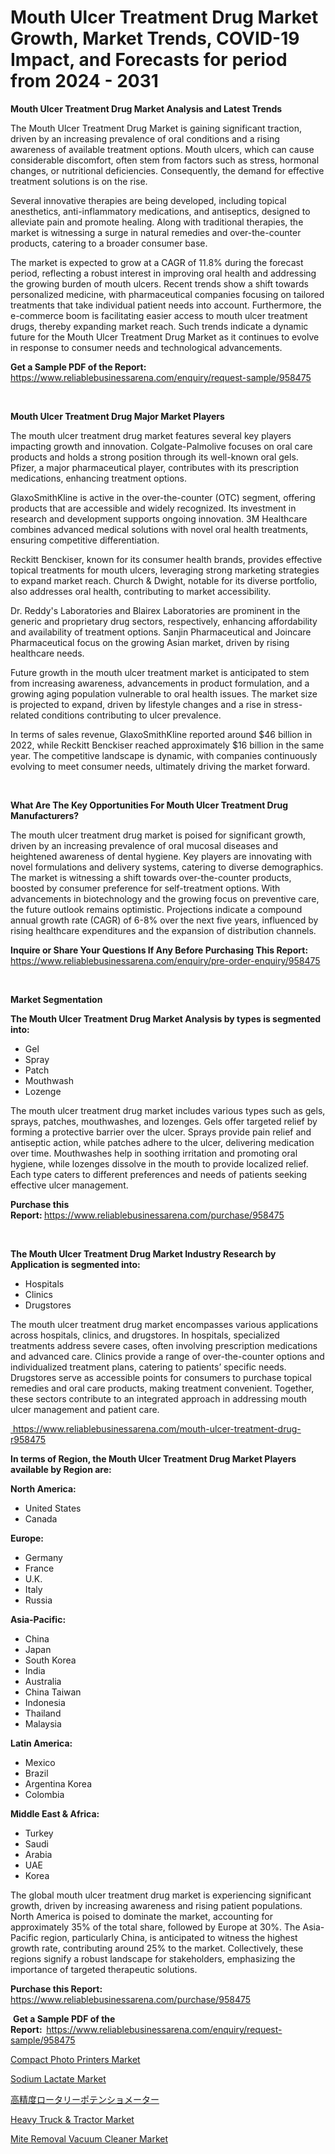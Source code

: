 <p><h1>Mouth Ulcer Treatment Drug Market Growth, Market Trends, COVID-19 Impact, and Forecasts for period from 2024 - 2031</h1></p><p><strong>Mouth Ulcer Treatment Drug Market Analysis and Latest Trends</strong></p>
<p><p>The Mouth Ulcer Treatment Drug Market is gaining significant traction, driven by an increasing prevalence of oral conditions and a rising awareness of available treatment options. Mouth ulcers, which can cause considerable discomfort, often stem from factors such as stress, hormonal changes, or nutritional deficiencies. Consequently, the demand for effective treatment solutions is on the rise.</p><p>Several innovative therapies are being developed, including topical anesthetics, anti-inflammatory medications, and antiseptics, designed to alleviate pain and promote healing. Along with traditional therapies, the market is witnessing a surge in natural remedies and over-the-counter products, catering to a broader consumer base.</p><p>The market is expected to grow at a CAGR of 11.8% during the forecast period, reflecting a robust interest in improving oral health and addressing the growing burden of mouth ulcers. Recent trends show a shift towards personalized medicine, with pharmaceutical companies focusing on tailored treatments that take individual patient needs into account. Furthermore, the e-commerce boom is facilitating easier access to mouth ulcer treatment drugs, thereby expanding market reach. Such trends indicate a dynamic future for the Mouth Ulcer Treatment Drug Market as it continues to evolve in response to consumer needs and technological advancements.</p></p>
<p><strong>Get a Sample PDF of the Report:&nbsp;</strong> <a href="https://www.reliablebusinessarena.com/enquiry/request-sample/958475">https://www.reliablebusinessarena.com/enquiry/request-sample/958475</a></p>
<p>&nbsp;</p>
<p><strong>Mouth Ulcer Treatment Drug Major Market Players</strong></p>
<p><p>The mouth ulcer treatment drug market features several key players impacting growth and innovation. Colgate-Palmolive focuses on oral care products and holds a strong position through its well-known oral gels. Pfizer, a major pharmaceutical player, contributes with its prescription medications, enhancing treatment options.</p><p>GlaxoSmithKline is active in the over-the-counter (OTC) segment, offering products that are accessible and widely recognized. Its investment in research and development supports ongoing innovation. 3M Healthcare combines advanced medical solutions with novel oral health treatments, ensuring competitive differentiation.</p><p>Reckitt Benckiser, known for its consumer health brands, provides effective topical treatments for mouth ulcers, leveraging strong marketing strategies to expand market reach. Church & Dwight, notable for its diverse portfolio, also addresses oral health, contributing to market accessibility.</p><p>Dr. Reddy's Laboratories and Blairex Laboratories are prominent in the generic and proprietary drug sectors, respectively, enhancing affordability and availability of treatment options. Sanjin Pharmaceutical and Joincare Pharmaceutical focus on the growing Asian market, driven by rising healthcare needs.</p><p>Future growth in the mouth ulcer treatment market is anticipated to stem from increasing awareness, advancements in product formulation, and a growing aging population vulnerable to oral health issues. The market size is projected to expand, driven by lifestyle changes and a rise in stress-related conditions contributing to ulcer prevalence. </p><p>In terms of sales revenue, GlaxoSmithKline reported around $46 billion in 2022, while Reckitt Benckiser reached approximately $16 billion in the same year. The competitive landscape is dynamic, with companies continuously evolving to meet consumer needs, ultimately driving the market forward.</p></p>
<p>&nbsp;</p>
<p><strong>What Are The Key Opportunities For Mouth Ulcer Treatment Drug Manufacturers?</strong></p>
<p><p>The mouth ulcer treatment drug market is poised for significant growth, driven by an increasing prevalence of oral mucosal diseases and heightened awareness of dental hygiene. Key players are innovating with novel formulations and delivery systems, catering to diverse demographics. The market is witnessing a shift towards over-the-counter products, boosted by consumer preference for self-treatment options. With advancements in biotechnology and the growing focus on preventive care, the future outlook remains optimistic. Projections indicate a compound annual growth rate (CAGR) of 6-8% over the next five years, influenced by rising healthcare expenditures and the expansion of distribution channels.</p></p>
<p><strong>Inquire or Share Your Questions If Any Before Purchasing This Report:</strong> <a href="https://www.reliablebusinessarena.com/enquiry/pre-order-enquiry/958475">https://www.reliablebusinessarena.com/enquiry/pre-order-enquiry/958475</a></p>
<p>&nbsp;</p>
<p><strong>Market Segmentation</strong></p>
<p><strong>The Mouth Ulcer Treatment Drug Market Analysis by types is segmented into:</strong></p>
<p><ul><li>Gel</li><li>Spray</li><li>Patch</li><li>Mouthwash</li><li>Lozenge</li></ul></p>
<p><p>The mouth ulcer treatment drug market includes various types such as gels, sprays, patches, mouthwashes, and lozenges. Gels offer targeted relief by forming a protective barrier over the ulcer. Sprays provide pain relief and antiseptic action, while patches adhere to the ulcer, delivering medication over time. Mouthwashes help in soothing irritation and promoting oral hygiene, while lozenges dissolve in the mouth to provide localized relief. Each type caters to different preferences and needs of patients seeking effective ulcer management.</p></p>
<p><strong>Purchase this Report:&nbsp;</strong><a href="https://www.reliablebusinessarena.com/purchase/958475">https://www.reliablebusinessarena.com/purchase/958475</a></p>
<p>&nbsp;</p>
<p><strong>The Mouth Ulcer Treatment Drug Market Industry Research by Application is segmented into:</strong></p>
<p><ul><li>Hospitals</li><li>Clinics</li><li>Drugstores</li></ul></p>
<p><p>The mouth ulcer treatment drug market encompasses various applications across hospitals, clinics, and drugstores. In hospitals, specialized treatments address severe cases, often involving prescription medications and advanced care. Clinics provide a range of over-the-counter options and individualized treatment plans, catering to patients’ specific needs. Drugstores serve as accessible points for consumers to purchase topical remedies and oral care products, making treatment convenient. Together, these sectors contribute to an integrated approach in addressing mouth ulcer management and patient care.</p></p>
<p><a href="https://www.reliablebusinessarena.com/mouth-ulcer-treatment-drug-r958475">&nbsp;https://www.reliablebusinessarena.com/mouth-ulcer-treatment-drug-r958475</a></p>
<p><strong>In terms of Region, the Mouth Ulcer Treatment Drug Market Players available by Region are:</strong></p>
<p>
    <p> <strong> North America: </strong>
        <ul>
            <li>United States</li>
            <li>Canada</li>
        </ul>
        </p> 
    <p> <strong> Europe: </strong>
        <ul>
            <li>Germany</li>
            <li>France</li>
            <li>U.K.</li>
            <li>Italy</li>
            <li>Russia</li>
        </ul>
        </p> 
    <p> <strong> Asia-Pacific: </strong>
        <ul>
            <li>China</li>
            <li>Japan</li>
            <li>South Korea</li>
            <li>India</li>
            <li>Australia</li>
            <li>China Taiwan</li>
            <li>Indonesia</li>
            <li>Thailand</li>
            <li>Malaysia</li>
        </ul>
        </p> 
    <p> <strong> Latin America: </strong>
        <ul>
            <li>Mexico</li>
            <li>Brazil</li>
            <li>Argentina Korea</li>
            <li>Colombia</li>
        </ul>
        </p> 
    <p> <strong> Middle East & Africa: </strong>
        <ul>
            <li>Turkey</li>
            <li>Saudi</li>
            <li>Arabia</li>
            <li>UAE</li>
            <li>Korea</li>
        </ul>
    </p>
    </p>
<p><p>The global mouth ulcer treatment drug market is experiencing significant growth, driven by increasing awareness and rising patient populations. North America is poised to dominate the market, accounting for approximately 35% of the total share, followed by Europe at 30%. The Asia-Pacific region, particularly China, is anticipated to witness the highest growth rate, contributing around 25% to the market. Collectively, these regions signify a robust landscape for stakeholders, emphasizing the importance of targeted therapeutic solutions.</p></p>
<p><strong>Purchase this Report: </strong><a href="https://www.reliablebusinessarena.com/purchase/958475">https://www.reliablebusinessarena.com/purchase/958475</a></p>
<p>&nbsp;<strong>Get a Sample PDF of the Report:&nbsp;&nbsp;</strong><a href="https://www.reliablebusinessarena.com/enquiry/request-sample/958475">https://www.reliablebusinessarena.com/enquiry/request-sample/958475</a></p>
<p><strong></strong></p>
<p><p><a href="https://medium.com/@anthony.gray09986/this-report-aims-to-provide-a-comprehensive-presentation-of-the-global-market-for-compact-photo-1930c63066ad">Compact Photo Printers Market</a></p><p><a href="https://issuu.com/reportprime-2/docs/sodium-lactate-market-size-2030.ppt_2303a78c1fd52d">Sodium Lactate Market</a></p><p><a href="https://medium.com/@sashabeier2023/precision-rotary-potentiometers-market-%E3%81%AE%E3%82%B0%E3%83%AD%E3%83%BC%E3%83%90%E3%83%AB%E5%B8%82%E5%A0%B4%E6%A6%82%E8%A6%81%E3%81%AF-%E4%B8%96%E7%95%8C%E3%81%8A%E3%82%88%E3%81%B3%E4%B8%BB%E8%A6%81%E5%B8%82%E5%A0%B4%E3%81%AB%E3%81%8A%E3%81%91%E3%82%8B%E6%A5%AD%E7%95%8C%E3%81%AB%E5%BD%B1%E9%9F%BF%E3%82%92%E4%B8%8E%E3%81%88%E3%82%8B%E4%B8%BB%E8%A6%81%E3%81%AA%E3%83%88%E3%83%AC%E3%83%B3%E3%83%89%E3%81%AB%E3%81%A4%E3%81%84%E3%81%A6-%E7%8B%AC%E8%87%AA%E3%81%AE%E8%A6%96%E7%82%B9%E3%82%92%E6%8F%90%E4%BE%9B%E3%81%97%E3%81%BE%E3%81%99-007bdb703476">高精度ロータリーポテンショメーター</a></p><p><a href="https://issuu.com/reportprime-2/docs/heavy-truck-tractor-market-size-203_3efc74478441a6">Heavy Truck & Tractor Market</a></p><p><a href="https://www.linkedin.com/pulse/emerging-trends-mite-removal-vacuum-cleaner-market-global-outlook-ocuof?trackingId=CMOCW4eNQ1iowFhKB%2Fd%2FIA%3D%3D">Mite Removal Vacuum Cleaner Market</a></p></p>